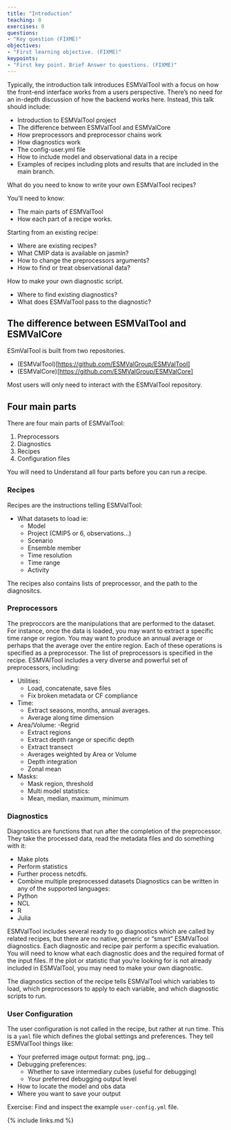 ```yaml
---
title: "Introduction"
teaching: 0
exercises: 0
questions:
- "Key question (FIXME)"
objectives:
- "First learning objective. (FIXME)"
keypoints:
- "First key point. Brief Answer to questions. (FIXME)"
---
```


Typically, the introduction talk introduces ESMValTool with a focus on how the front-end interface works from a users perspective. There’s no need for an in-depth discussion of how the backend works here. Instead, this talk should include:

- Introduction to ESMValTool project
- The difference between ESMValTool and ESMValCore
- How preprocessors and preprocessor chains work
- How diagnostics work
- The config-user.yml file
- How to include model and observational data in a recipe
- Examples of recipes including plots and results that are included in the main branch.


What do you need to know to write your own ESMValTool recipes?

You’ll need to know:
 - The main parts of ESMValTool
 - How each part of a recipe works.

Starting from an existing recipe:
 - Where are existing recipes?
 - What CMIP data is available on jasmin?
 - How to change the preprocessors arguments?
 - How to find or treat observational data?

How to make your own diagnostic script.
 - Where to find existing diagnostics?
 - What does ESMValTool pass to the diagnostic?


## The difference between ESMValTool and ESMValCore

ESmValTool is built from two repositories.

  - (ESMValTool)[https://github.com/ESMValGroup/ESMValTool]
  - (ESMValCore)[https://github.com/ESMValGroup/ESMValCore]



Most users will only need to interact with the ESMValTool repository.

## Four main parts

There are four main parts of ESMValTool:
1. Preprocessors
2. Diagnostics
3. Recipes
4. Configuration files

You will need to Understand all four parts before you can run a recipe.


### Recipes
Recipes are the instructions telling ESMValTool:
  - What datasets to load ie:
    - Model
    - Project (CMIP5 or 6, observations…)
    - Scenario
    - Ensemble member
    - Time resolution
    - Time range
    - Activity

The recipes also contains lists of preprocessor, and the path to the diagnositcs.

### Preprocessors
The preproccors are the manipulations that are performed to the dataset.
For instance, once the data is loaded, you may want to extract a specific
time range or region. You may want to produce an annual average or
perhaps that the average over the entire region.
Each of these operations is specified as a preprocessor.
The list of preprocessors is specified in the recipe.
ESMVAlTool includes a very diverse and powerful set of preprocessors, including:

- Utilities:
  - Load, concatenate, save files
  - Fix broken metadata or CF compliance
- Time:
  - Extract seasons, months, annual averages.
  - Average along time dimension
- Area/Volume:
  -Regrid
  - Extract regions
  - Extract depth range or specific depth
  - Extract transect
  - Averages weighted by Area or Volume
  - Depth integration
  - Zonal mean
- Masks:
  - Mask region, threshold
  - Multi model statistics:
  - Mean, median, maximum, minimum


### Diagnostics
Diagnostics are functions that run after the completion of the preprocessor.
They take the processed data, read the metadata files and do something with it:
  - Make plots
  - Perform statistics
  - Further process netcdfs.
  - Combine multiple preprocessed datasets
Diagnostics can be written in any of the supported languages:
  - Python
  - NCL
  - R
  - Julia

ESMValTool includes several ready to go diagnostics which are called by related recipes,
but there are no native, generic or “smart” ESMValTool diagnostics.
Each diagnostic and recipe pair perform a specific evaluation.
You will need to know what each diagnostic does and the required format of the input files.
If the plot or statistic that you’re looking for is not already included in ESMValTool,
you may need to make your own diagnostic.

The diagnostics section of the recipe tells ESMValTool which variables to load,
which preprocessors to apply to each variable, and which diagnostic scripts to run.


### User Configuration

The user configuration is not called in the recipe, but rather at run time.
This is a `yaml` file which defines the global settings and preferences.
They tell ESMValTool things like:

  - Your preferred image output format: png, jpg…
  - Debugging preferences:
    - Whether to save intermediary cubes (useful for debugging)
    - Your preferred debugging output level
  - How to locate the model and obs data
  - Where you want to save your output

Exercise:
  Find and inspect the example `user-config.yml` file.





{% include links.md %}
